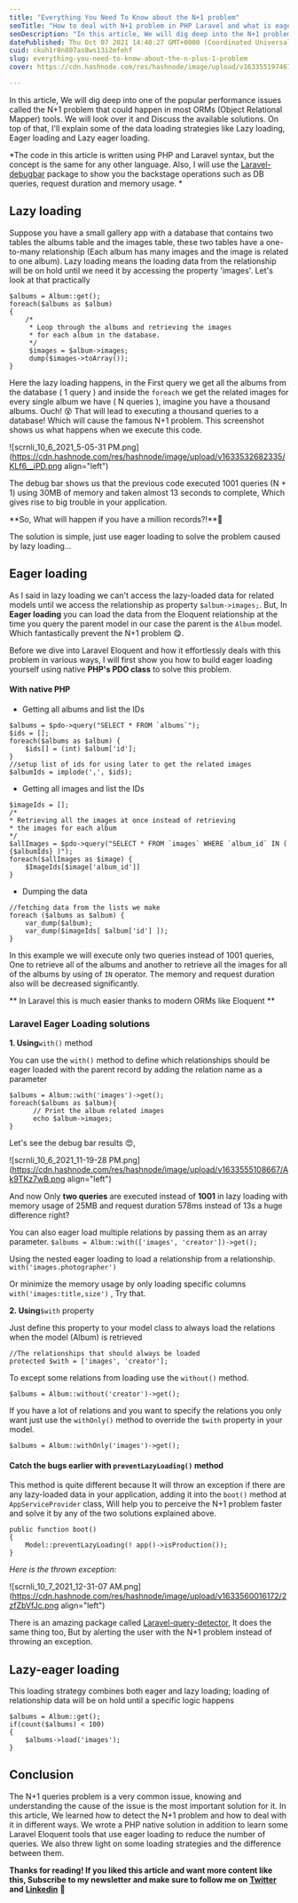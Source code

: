```yaml
---
title: "Everything You Need To Know about the N+1 problem"
seoTitle: "How to deal with N+1 problem in PHP Laravel and what is eager loading"
seoDescription: "In this article, We will dig deep into the N+1 problem that could happen in most ORMs like Laravel Eloquent and solving it with eager loading."
datePublished: Thu Oct 07 2021 14:40:27 GMT+0000 (Coordinated Universal Time)
cuid: ckuh1r8n807as8ws13i2mfehf
slug: everything-you-need-to-know-about-the-n-plus-1-problem
cover: https://cdn.hashnode.com/res/hashnode/image/upload/v1633551974672/RAIrky-Tt.png

---
```


In this article, We will dig deep into one of the popular performance issues called the N+1 problem that could happen in most ORMs (Object Relational Mapper) tools. We will look over it and Discuss the available solutions. On top of that, I'll explain some of the data loading strategies like Lazy loading, Eager loading and Lazy eager loading.

\*The code in this article is written using PHP and Laravel syntax, but the concept is the same for any other language. Also, I will use the [Laravel-debugbar](https://github.com/barryvdh/laravel-debugbar) package to show you the backstage operations such as DB queries, request duration and memory usage. \*

## Lazy loading

Suppose you have a small gallery app with a database that contains two tables the albums table and the images table, these two tables have a one-to-many relationship (Each album has many images and the image is related to one album). Lazy loading means the loading data from the relationship will be on hold until we need it by accessing the property 'images'. Let's look at that practically

```plaintext
$albums = Album::get();
foreach($albums as $album) 
{
    /*
     * Loop through the albums and retrieving the images 
     * for each album in the database.
     */
     $images = $album->images;
     dump($images->toArray());
}
```

Here the lazy loading happens, in the First query we get all the albums from the database ( 1 query ) and inside the `foreach` we get the related images for every single album we have ( N queries ), imagine you have a thousand albums. Ouch! 😵 That will lead to executing a thousand queries to a database! Which will cause the famous N+1 problem. This screenshot shows us what happens when we execute this code.

![scrnli_10_6_2021_5-05-31 PM.png](https://cdn.hashnode.com/res/hashnode/image/upload/v1633532682335/KLf6__iPD.png align="left")

The debug bar shows us that the previous code executed 1001 queries (N + 1) using 30MB of memory and taken almost 13 seconds to complete, Which gives rise to big trouble in your application.

\*\*So, What will happen if you have a million records?!\*\*🤔

The solution is simple, just use eager loading to solve the problem caused by lazy loading...

## Eager loading

As I said in lazy loading we can't access the lazy-loaded data for related models until we access the relationship as property `$album->images;`. But, In **Eager loading** you can load the data from the Eloquent relationship at the time you query the parent model in our case the parent is the `Album` model. Which fantastically prevent the N+1 problem 😋.

Before we dive into Laravel Eloquent and how it effortlessly deals with this problem in various ways, I will first show you how to build eager loading yourself using native **PHP's PDO class** to solve this problem.

#### With native PHP

* Getting all albums and list the IDs
    

```plaintext
$albums = $pdo->query("SELECT * FROM `albums`");
$ids = [];
foreach($albums as $album) {
    $ids[] = (int) $album['id'];
}
//setup list of ids for using later to get the related images
$albumIds = implode(',', $ids);
```

* Getting all images and list the IDs
    

```plaintext
$imageIds = [];
/*
* Retrieving all the images at once instead of retrieving 
* the images for each album
*/
$allImages = $pdo->query("SELECT * FROM `images` WHERE `album_id` IN ( {$albumIds} )");
foreach($allImages as $image) {
    $ImageIds[$image['album_id']]
}
```

* Dumping the data
    

```plaintext
//fetching data from the lists we make
foreach ($albums as $album) {
    var_dump($album);
    var_dump($imageIds[ $album['id'] ]);
}
```

In this example we will execute only two queries instead of 1001 queries, One to retrieve all of the albums and another to retrieve all the images for all of the albums by using of `IN` operator. The memory and request duration also will be decreased significantly.

\*\* In Laravel this is much easier thanks to modern ORMs like Eloquent \*\*

### Laravel Eager Loading solutions

**1\. Using**`with()` method

You can use the `with()` method to define which relationships should be eager loaded with the parent record by adding the relation name as a parameter

```plaintext
$albums = Album::with('images')->get();
foreach($albums as $album){
      // Print the album related images
      echo $album->images;
}
```

Let's see the debug bar results 😍,

![scrnli_10_6_2021_11-19-28 PM.png](https://cdn.hashnode.com/res/hashnode/image/upload/v1633555108667/Ak9TKz7wB.png align="left")

And now Only **two queries** are executed instead of **1001** in lazy loading with memory usage of 25MB and request duration 578ms instead of 13s a huge difference right?

You can also eager load multiple relations by passing them as an array parameter. `$albums = Album::with(['images', 'creator'])->get();`

Using the nested eager loading to load a relationship from a relationship. `with('images.photographer')`

Or minimize the memory usage by only loading specific columns `with('images:title,size')` , Try that.

**2\. Using**`$with` property

Just define this property to your model class to always load the relations when the model (Album) is retrieved

```plaintext
//The relationships that should always be loaded
protected $with = ['images', 'creator'];
```

To except some relations from loading use the `without()` method.

```plaintext
$albums = Album::without('creator')->get();
```

If you have a lot of relations and you want to specify the relations you only want just use the `withOnly()` method to override the `$with` property in your model.

```plaintext
$albums = Album::withOnly('images')->get();
```

#### Catch the bugs earlier with `preventLazyLoading()` method

This method is quite different because It will throw an exception if there are any lazy-loaded data in your application, adding it into the `boot()` method at `AppServiceProvider` class, Will help you to perceive the N+1 problem faster and solve it by any of the two solutions explained above.

```plaintext
public function boot()
{
    Model::preventLazyLoading(! app()->isProduction());
}
```

*Here is the thrown exception:*

![scrnli_10_7_2021_12-31-07 AM.png](https://cdn.hashnode.com/res/hashnode/image/upload/v1633560016172/2zfZbVfJc.png align="left")

There is an amazing package called [Laravel-query-detector](https://github.com/beyondcode/laravel-query-detector), It does the same thing too, But by alerting the user with the N+1 problem instead of throwing an exception.

## Lazy-eager loading

This loading strategy combines both eager and lazy loading; loading of relationship data will be on hold until a specific logic happens

```plaintext
$albums = Album::get();
if(count($albums) < 100)
{
    $albums->load('images');
}
```

## Conclusion

The N+1 queries problem is a very common issue, knowing and understanding the cause of the issue is the most important solution for it. In this article, We learned how to detect the N+1 problem and how to deal with it in different ways. We wrote a PHP native solution in addition to learn some Laravel Eloquent tools that use eager loading to reduce the number of queries. We also threw light on some loading strategies and the difference between them.  

**Thanks for reading! If you liked this article and want more content like this, Subscribe to my newsletter and make sure to follow me on** [**Twitter**](https://twitter.com/Sala7JR) **and** [**Linkedin**](https://www.linkedin.com/in/salah96/) **👋**